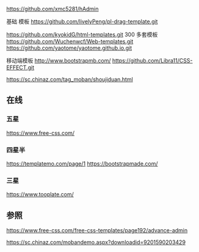 
https://github.com/xmc5281/hAdmin

基础 模板 https://github.com/livelyPeng/pl-drag-template.git

https://github.com/kyokidG/html-templates.git
300 多套模板 https://github.com/Wuchenwcf/Web-templates.git
https://github.com/yaotome/yaotome.github.io.git


移动端模板 http://www.bootstrapmb.com/
https://github.com/Libra11/CSS-EFFECT.git

https://sc.chinaz.com/tag_moban/shoujiduan.html


## 在线 
### 五星
https://www.free-css.com/    


### 四星半
https://templatemo.com/page/1
https://bootstrapmade.com/

### 三星
https://www.tooplate.com/


## 参照
https://www.free-css.com/free-css-templates/page192/advance-admin

https://sc.chinaz.com/mobandemo.aspx?downloadid=9201590203429
